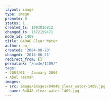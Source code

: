 ```yaml
---
layout: image
type: image
promote: 0
status: 1
created_ts: 1093016812
changed_ts: 1372159471
node_id: 1409
title: 04048 Clear Water
author: anj
created: '2004-08-20'
changed: '2013-06-25'
redirect_from: []
permalink: "/node/1409/"
tags:
- 2004/01 - January 2004
- Abel Tasman
images:
- src: image/images/04048_clear_water-1409.jpg
  name: 04048_clear_water-1409.jpg
---
```


